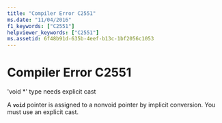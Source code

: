 ```yaml
---
title: "Compiler Error C2551"
ms.date: "11/04/2016"
f1_keywords: ["C2551"]
helpviewer_keywords: ["C2551"]
ms.assetid: 6f48b91d-635b-4eef-b13c-1bf2056c1053
---
```

# Compiler Error C2551

'void *' type needs explicit cast

A **`void`** pointer is assigned to a nonvoid pointer by implicit conversion. You must use an explicit cast.

